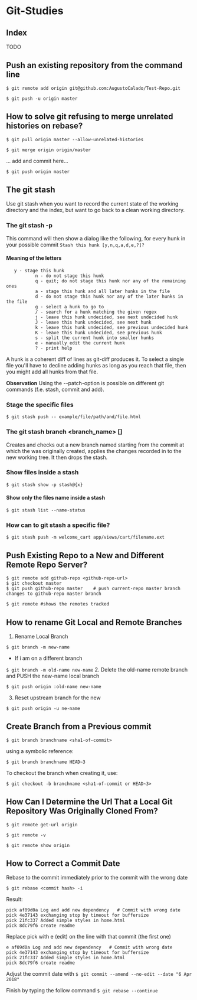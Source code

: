 # Git-Studies

## Index
TODO

## Push an existing repository from the command line
`$ git remote add origin git@github.com:AugustoCalado/Test-Repo.git`

`$ git push -u origin master`

## How to solve git refusing to merge unrelated histories on rebase?

`$ git pull origin master --allow-unrelated-histories`

`$ git merge origin origin/master`

... add and commit here...

`$ git push origin master`

## The git stash 
Use git stash when you want to record the current state of the working directory and the index, but want to go back to a clean working directory. 

### The git stash -p 
This command will then show a dialog like the following, for every hunk in your possible commit
`Stash this hunk [y,n,q,a,d,e,?]?`

#### Meaning of the letters
```
   y - stage this hunk
           n - do not stage this hunk
           q - quit; do not stage this hunk nor any of the remaining ones
           a - stage this hunk and all later hunks in the file
           d - do not stage this hunk nor any of the later hunks in the file
           g - select a hunk to go to
           / - search for a hunk matching the given regex
           j - leave this hunk undecided, see next undecided hunk
           J - leave this hunk undecided, see next hunk
           k - leave this hunk undecided, see previous undecided hunk
           K - leave this hunk undecided, see previous hunk
           s - split the current hunk into smaller hunks
           e - manually edit the current hunk
           ? - print help
```

A hunk is a coherent diff of lines as git-diff produces it. To select a single file you'll have to decline adding hunks as long as you reach that file, then you might add all hunks from that file.

**Observation**
Using the --patch-option is possible on different git commands (f.e. stash, commit and add).

### Stage the specific files
`$ git stash push -- example/file/path/and/file.html`

### The git stash branch <branch_name> [<stashnumber>]
Creates and checks out a new branch named <branchname> starting from the commit at which the <stash> was originally created, applies the changes recorded in <stash> to the new working tree. It then drops the stash. 
   
### Show files inside a stash
`$ git stash show -p stash@{x}`

#### Show only the files name inside a stash
`$ git stash list --name-status`

### How can to git stash a specific file?
`$ git stash push -m welcome_cart app/views/cart/filename.ext`

## Push Existing Repo to a New and Different Remote Repo Server?

```
$ git remote add github-repo <github-repo-url>
$ git checkout master
$ git push github-repo master    # push current-repo master branch changes to github-repo master branch

$ git remote #shows the remotes tracked
```

## How to rename Git Local and Remote Branches

1. Rename Local Branch

`$ git branch -m new-name`

   * If i am on a different branch
   
   `$ git branch -m old-name new-name`
2. Delete the old-name remote branch and PUSH the new-name local branch

`$ git push origin :old-name new-name`

3. Reset upstream branch for the new

`$ git push origin -u ne-name`


## Create Branch from a Previous commit

`$ git branch branchname <sha1-of-commit>`

using a symbolic reference:

`$ git branch branchname HEAD~3`

To checkout the branch when creating it, use:

`$ git checkout -b branchname <sha1-of-commit or HEAD~3>`

## How Can I Determine the Url That a Local Git Repository Was Originally Cloned From?

`$ git remote get-url origin`

`$ git remote -v`

`$ git remote show origin`

## How to Correct a Commit Date
Rebase to the commit immediately prior to the commit with the wrong date

`$ git rebase <commit hash> -i`


Result:
```
pick af09d0a Log and add new dependency   # Commit with wrong date
pick 4e37143 exchanging stop by timeout for buffersize                                                                                   pick 21fc337 Added simple styles in home.html                                                                                           pick 8dc79f6 create readme             
```

Replace pick with e (edit) on the line with that commit (the first one)
```
e af09d0a Log and add new dependency   # Commit with wrong date
pick 4e37143 exchanging stop by timeout for buffersize                                                                                   pick 21fc337 Added simple styles in home.html                                                                                           pick 8dc79f6 create readme             
```

Adjust the commit date with 
`$ git commit --amend --no-edit --date "6 Apr 2018"`

Finish by typing the follow command
`$ git rebase --continue`
